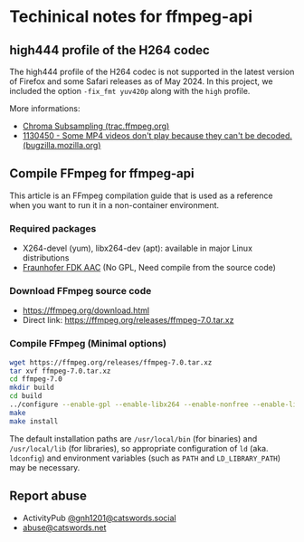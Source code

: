 # Techinical notes for ffmpeg-api

## high444 profile of the H264 codec
The high444 profile of the H264 codec is not supported in the latest version of Firefox and some Safari releases as of May 2024. In this project, we included the option `-fix_fmt yuv420p` along with the `high` profile.

More informations:

* [Chroma Subsampling (trac.ffmpeg.org)](https://trac.ffmpeg.org/wiki/Chroma%20Subsampling)
* [1130450 - Some MP4 videos don't play because they can't be decoded. (bugzilla.mozilla.org)](https://bugzilla.mozilla.org/show_bug.cgi?id=1130450)

## Compile FFmpeg for ffmpeg-api

This article is an FFmpeg compilation guide that is used as a reference when you want to run it in a non-container environment.

### Required packages
* X264-devel (yum), libx264-dev (apt): available in major Linux distributions
* [Fraunhofer FDK AAC](https://github.com/mstorsjo/fdk-aac) (No GPL, Need compile from the source code)

### Download FFmpeg source code
* https://ffmpeg.org/download.html
* Direct link: https://ffmpeg.org/releases/ffmpeg-7.0.tar.xz

### Compile FFmpeg (Minimal options)

```bash
wget https://ffmpeg.org/releases/ffmpeg-7.0.tar.xz
tar xvf ffmpeg-7.0.tar.xz
cd ffmpeg-7.0
mkdir build
cd build
../configure --enable-gpl --enable-libx264 --enable-nonfree --enable-libfdk-aac
make
make install
```

The default installation paths are `/usr/local/bin` (for binaries) and `/usr/local/lib` (for libraries), so appropriate configuration of `ld` (aka. `ldconfig`) and environment variables (such as `PATH` and `LD_LIBRARY_PATH`) may be necessary.

## Report abuse
* ActivityPub [@gnh1201@catswords.social](https://catswords.social/@gnh1201)
* abuse@catswords.net
